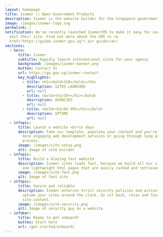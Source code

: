 ```yaml
---
layout: homepage
title: Isomer \| Open Government Products
description: Isomer is the website builder for the Singapore government
image: /images/isomer-logo.svg
permalink: /
notification: We've recently launched IsomerCMS to make it easy for users to
  edit their site. Find out more about the CMS in <a
  href="https://guide.isomer.gov.sg"> our guide</a>!
sections:
  - hero:
      title: Isomer
      subtitle: Rapidly launch informational sites for your agency
      background: /images/isomer-banner.png
      button: Contact Us
      url: https://go.gov.sg/isomer-contact
      key_highlights:
        - title: <h1><bold>150</bold></h1>
          description: SITES LAUNCHED
          url: null
        - title: <bold><h1>30+</h1></bold>
          description: AGENCIES
          url: null
        - title: <bold><h1>99.99%</h1></bold>
          description: UPTIME
          url: null
  - infopic:
      title: Launch a website <br>in days
      description: Take our template, populate your content and you're ready to go. No
        more engaging web development services or going through long procurement
        process.
      image: /images/site-setup.png
      alt: Image of site builder
  - infopic:
      title: Build a blazing fast website
      description: Isomer sites loads fast, because we build all our sites into simple
        and lightweight html pages that are easily cached and retrieved.
      image: /images/site-fast.png
      alt: Image of fast site
  - infopic:
      title: Secure and reliable
      description: Isomer enforces strict security policies and actively monitor the
        uptime your sites around the clock. So sit back, relax and focus on your
        site content.
      image: /images/site-security.png
      alt: Image of security guy on a website
  - infobar:
      title: Ready to get onboard?
      button: Start here
      url: /get-started/onboard/
---
```


